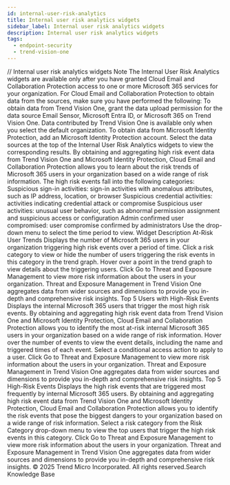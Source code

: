 ```yaml
---
id: internal-user-risk-analytics
title: Internal user risk analytics widgets
sidebar_label: Internal user risk analytics widgets
description: Internal user risk analytics widgets
tags:
  - endpoint-security
  - trend-vision-one
---
```


/*<![CDATA[*/ $('#title').html($('meta[name=map-description]').attr('content')); /*]]>*/ Internal user risk analytics widgets Note The Internal User Risk Analytics widgets are available only after you have granted Cloud Email and Collaboration Protection access to one or more Microsoft 365 services for your organization. For Cloud Email and Collaboration Protection to obtain data from the sources, make sure you have performed the following: To obtain data from Trend Vision One, grant the data upload permission for the data source Email Sensor, Microsoft Entra ID, or Microsoft 365 on Trend Vision One. Data contributed by Trend Vision One is available only when you select the default organization. To obtain data from Microsoft Identity Protection, add an Microsoft Identity Protection account. Select the data sources at the top of the Internal User Risk Analytics widgets to view the corresponding results. By obtaining and aggregating high risk event data from Trend Vision One and Microsoft Identity Protection, Cloud Email and Collaboration Protection allows you to learn about the risk trends of Microsoft 365 users in your organization based on a wide range of risk information. The high risk events fall into the following categories: Suspicious sign-in activities: sign-in activities with anomalous attributes, such as IP address, location, or browser Suspicious credential activities: activities indicating credential attack or compromise Suspicious user activities: unusual user behavior, such as abnormal permission assignment and suspicious access or configuration Admin confirmed user compromised: user compromise confirmed by administrators Use the drop-down menu to select the time period to view. Widget Description At-Risk User Trends Displays the number of Microsoft 365 users in your organization triggering high risk events over a period of time. Click a risk category to view or hide the number of users triggering the risk events in this category in the trend graph. Hover over a point in the trend graph to view details about the triggering users. Click Go to Threat and Exposure Management to view more risk information about the users in your organization. Threat and Exposure Management in Trend Vision One aggregates data from wider sources and dimensions to provide you in-depth and comprehensive risk insights. Top 5 Users with High-Risk Events Displays the internal Microsoft 365 users that trigger the most high risk events. By obtaining and aggregating high risk event data from Trend Vision One and Microsoft Identity Protection, Cloud Email and Collaboration Protection allows you to identify the most at-risk internal Microsoft 365 users in your organization based on a wide range of risk information. Hover over the number of events to view the event details, including the name and triggered times of each event. Select a conditional access action to apply to a user. Click Go to Threat and Exposure Management to view more risk information about the users in your organization. Threat and Exposure Management in Trend Vision One aggregates data from wider sources and dimensions to provide you in-depth and comprehensive risk insights. Top 5 High-Risk Events Displays the high risk events that are triggered most frequently by internal Microsoft 365 users. By obtaining and aggregating high risk event data from Trend Vision One and Microsoft Identity Protection, Cloud Email and Collaboration Protection allows you to identify the risk events that pose the biggest dangers to your organization based on a wide range of risk information. Select a risk category from the Risk Category drop-down menu to view the top users that trigger the high risk events in this category. Click Go to Threat and Exposure Management to view more risk information about the users in your organization. Threat and Exposure Management in Trend Vision One aggregates data from wider sources and dimensions to provide you in-depth and comprehensive risk insights. © 2025 Trend Micro Incorporated. All rights reserved.Search Knowledge Base